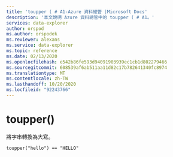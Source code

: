 ```yaml
---
title: 'toupper ( # A1-Azure 資料總管 |Microsoft Docs'
description: '本文說明 Azure 資料總管中的 toupper ( # A1。'
services: data-explorer
author: orspod
ms.author: orspodek
ms.reviewer: alexans
ms.service: data-explorer
ms.topic: reference
ms.date: 02/13/2020
ms.openlocfilehash: e542b86fe593d94091903939ec1cb1d802279466
ms.sourcegitcommit: 608539af6ab511aa11d82c17b782641340fc8974
ms.translationtype: MT
ms.contentlocale: zh-TW
ms.lasthandoff: 10/20/2020
ms.locfileid: "92243766"
---
```

# <a name="toupper"></a>toupper()

將字串轉換為大寫。

```kusto
toupper("hello") == "HELLO"
```